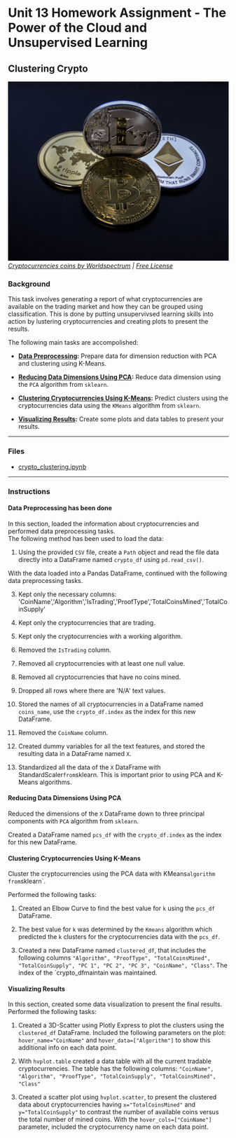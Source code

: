 # Unit 13 Homework Assignment - The Power of the Cloud and Unsupervised Learning

## Clustering Crypto

![Cryptocurrencies coins](Images/cryptocurrencies-coins.jpg)
_[Cryptocurrencies coins by Worldspectrum](https://www.pexels.com/@worldspectrum?utm_content=attributionCopyText&utm_medium=referral&utm_source=pexels) | [Free License](https://www.pexels.com/photo-license/)_

### Background

This task involves generating a report of what cryptocurrencies are available on the trading market and how they can be grouped using classification. This is done by putting unsupervivsed learning skills into action by lustering cryptocurrencies and creating plots to present the results.

The following main tasks are accompolished:

* **[Data Preprocessing](#Data-Preprocessing):** Prepare data for dimension reduction with PCA and clustering using K-Means.

* **[Reducing Data Dimensions Using PCA](#Reducing-Data-Dimensions-Using-PCA):** Reduce data dimension using the `PCA` algorithm from `sklearn`.

* **[Clustering Cryptocurrencies Using K-Means](#Clustering-Cryptocurrencies-Using-K-Means):** Predict clusters using the cryptocurrencies data using the `KMeans` algorithm from `sklearn`.

* **[Visualizing Results](#Visualizing-Results):** Create some plots and data tables to present your results.

---

### Files

* [crypto_clustering.ipynb](Starter_Files/crypto_clustering.ipynb)

---

### Instructions

#### Data Preprocessing has been done 

In this section, loaded the information about cryptocurrencies and performed data preprocessing tasks.  
The following method has been used to load the data:

1. Using the provided `CSV` file, create a `Path` object and read the file data directly into a DataFrame named `crypto_df` using `pd.read_csv()`.

With the data loaded into a Pandas DataFrame, continued with the following data preprocessing tasks.

3. Kept only the necessary columns: 'CoinName','Algorithm','IsTrading','ProofType','TotalCoinsMined','TotalCoinSupply'

4. Kept only the cryptocurrencies that are trading.

5. Kept only the cryptocurrencies with a working algorithm.

6. Removed the `IsTrading` column.

7. Removed all cryptocurrencies with at least one null value.

8. Removed all cryptocurrencies that have no coins mined.

9. Dropped all rows where there are 'N/A' text values.

10. Stored the names of all cryptocurrencies in a DataFrame named `coins_name`, use the `crypto_df.index` as the index for this new DataFrame.

11. Removed the `CoinName` column.

12. Created dummy variables for all the text features, and stored the resulting data in a DataFrame named `X`.

13. Standardized all the data of the `X` DataFrame with StandardScaler` from `sklearn. This is important prior to using PCA and K-Means algorithms.

#### Reducing Data Dimensions Using PCA
Reduced the dimensions of the `X` DataFrame down to three principal components with `PCA` algorithm from `sklearn`.

Created a DataFrame named `pcs_df`  with the `crypto_df.index` as the index for this new DataFrame.


#### Clustering Cryptocurrencies Using K-Means

Cluster the cryptocurrencies using the PCA data with KMeans` algorithm from `sklearn`.

Performed the following tasks:

1. Created an Elbow Curve to find the best value for `k` using the `pcs_df` DataFrame.

2. The best value for `k` was determined by the `Kmeans` algorithm which predicted the `k` clusters for the cryptocurrencies data with the `pcs_df`.

3. Created a new DataFrame named `clustered_df`, that includes the following columns `"Algorithm", "ProofType", "TotalCoinsMined", "TotalCoinSupply", "PC 1", "PC 2", "PC 3", "CoinName", "Class"`.  The index of the `crypto_dfmaintain was maintained.

#### Visualizing Results

In this section, created some data visualization to present the final results. Performed the following tasks:

1. Created a 3D-Scatter using Plotly Express to plot the clusters using the `clustered_df` DataFrame. Included the following parameters on the plot: `hover_name="CoinName"` and `hover_data=["Algorithm"]` to show this additional info on each data point.

2. With `hvplot.table` created a data table with all the current tradable cryptocurrencies. The table has the following columns: `"CoinName", "Algorithm", "ProofType", "TotalCoinSupply", "TotalCoinsMined", "Class"`

3. Created a scatter plot using `hvplot.scatter`, to present the clustered data about cryptocurrencies having `x="TotalCoinsMined"` and `y="TotalCoinSupply"` to contrast the number of available coins versus the total number of mined coins. With the `hover_cols=["CoinName"]` parameter, included the cryptocurrency name on each data point.